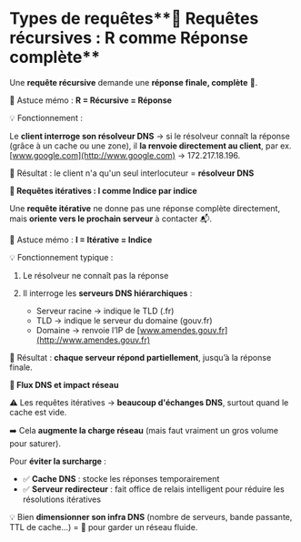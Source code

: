 # Types de requêtes**🔄 Requêtes récursives : R comme Réponse complète**

Une **requête récursive** demande une **réponse finale, complète** 🧾.

🧠 Astuce mémo : **R = Récursive = Réponse**

💡 Fonctionnement :

Le **client interroge son résolveur DNS** → si le résolveur connaît la réponse (grâce à un cache ou une zone), il **la renvoie directement au client**, par ex. [www.google.com](http://www.google.com) → 172.217.18.196.

🎯 Résultat : le client n'a qu'un seul interlocuteur = **résolveur DNS**



**📍 Requêtes itératives : I comme Indice par indice**

Une **requête itérative** ne donne pas une réponse complète directement, mais **oriente vers le prochain serveur** à contacter 📬.

🧠 Astuce mémo : **I = Itérative = Indice**

💡 Fonctionnement typique :

1.  Le résolveur ne connaît pas la réponse
2.  Il interroge les **serveurs DNS hiérarchiques** :

    - Serveur racine → indique le TLD (.fr)
    - TLD → indique le serveur du domaine (gouv.fr)
    - Domaine → renvoie l’IP de [www.amendes.gouv.fr](http://www.amendes.gouv.fr)

🎯 Résultat : **chaque serveur répond partiellement**, jusqu’à la réponse finale.



**📡 Flux DNS et impact réseau**

⚠️ Les requêtes itératives → **beaucoup d'échanges DNS**, surtout quand le cache est vide.

➡️ Cela **augmente la charge réseau** (mais faut vraiment un gros volume pour saturer).

Pour **éviter la surcharge** :

- ✅ **Cache DNS** : stocke les réponses temporairement
- ✅ **Serveur redirecteur** : fait office de relais intelligent pour réduire les résolutions itératives

💡 Bien **dimensionner son infra DNS** (nombre de serveurs, bande passante, TTL de cache...) = 🔑 pour garder un réseau fluide.
